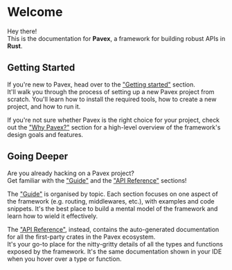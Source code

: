# Welcome

Hey there!\
This is the documentation for **Pavex**, a framework for building robust APIs in **Rust**.

## Getting Started

If you're new to Pavex, head over to the ["Getting started"](../getting_started/index.md) section.\
It'll walk you through the process of setting up a new Pavex project from scratch.
You'll learn how to install the required tools, how to create a new project, and how to run it.

If you're not sure whether Pavex is the right choice for your project,
check out the ["Why Pavex?"](why_pavex.md) section for a high-level overview of the framework's
design goals and features.

## Going Deeper

Are you already hacking on a Pavex project?\
Get familiar with the ["Guide"](../guide/index.md) and the ["API Reference"](/api_reference/pavex/index.html) sections!

The ["Guide"](../guide/index.md) is organised by topic. Each section focuses on one aspect of the framework
(e.g. routing, middlewares, etc.), with examples and code snippets.
It's the best place to build a mental model of the framework and learn how to wield it effectively.

The ["API Reference"](/api_reference/pavex/index.html), instead, contains the auto-generated
documentation for all the first-party crates in the Pavex ecosystem.\
It's your go-to place for the nitty-gritty details of all the types and functions
exposed by the framework. It's the same documentation shown in your IDE when you hover over a type or function.
